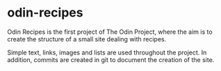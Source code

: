 # odin-recipes
Odin Recipes is the first project of The Odin Project, where the aim is to create the structure of a small site dealing with recipes.

Simple text, links, images and lists are used throughout the project. In addition, commits are created in git to document the creation of the site.